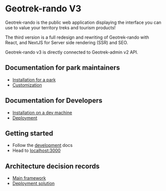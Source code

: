 # Geotrek-rando V3

Geotrek-rando is the public web application displaying the interface you can use to value your territory treks and tourism products!

The third version is a full redesign and rewriting of Geotrek-rando with React, and NextJS for Server side rendering (SSR) and SEO.

Geotrek-rando v3 is directly connected to Geotrek-admin v2 API.

## Documentation for park maintainers

- [Installation for a park](./docs/installation.md)
- [Customization](./docs/customization.md)

## Documentation for Developers

- [Installation on a dev machine](./docs/development.md)
- [Deployment](./docs/deployment.md)

## Getting started

- Follow the [development](./docs/development.md) docs
- Head to [localhost:3000](http://localhost:3000)

## Architecture decision records

- [Main framework](./docs/adrs/main_framework.md)
- [Deployment solution](./docs/adrs/deployment_solution.md)
